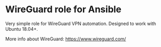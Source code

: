 # WireGuard role for Ansible

Very simple role for WireGuard VPN automation. Designed to work with Ubuntu 18.04+.

More info about WireGuard: https://www.wireguard.com/
